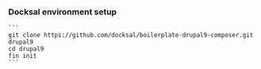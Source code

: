 ### Docksal environment setup

    ```
    git clone https://github.com/docksal/boilerplate-drupal9-composer.git drupal9
    cd drupal9
    fin init
    ```
   
